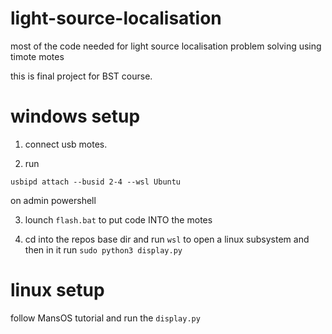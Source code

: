 # light-source-localisation
most of the code needed for light source localisation problem solving using timote motes

this is final project for BST course.

# windows setup

1. connect usb motes.

2. run 
```
usbipd attach --busid 2-4 --wsl Ubuntu
```
on admin powershell

3. lounch `flash.bat` to put code INTO the motes

4. cd into the repos base dir and run `wsl` to open a linux subsystem and then in it run `sudo python3 display.py` 

# linux setup

follow MansOS tutorial and run the `display.py`
